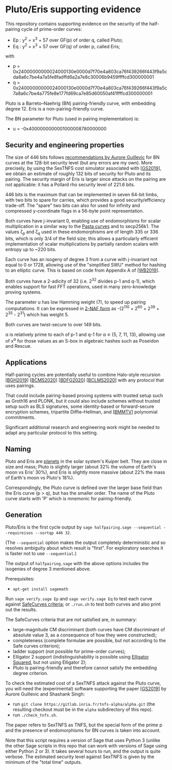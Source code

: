 # Pluto/Eris supporting evidence

This repository contains supporting evidence on the security of the half-pairing
cycle of prime-order curves:

* Ep : y<sup>2</sup> = x<sup>3</sup> + 57 over GF(p) of order q, called Pluto;
* Eq : y<sup>2</sup> = x<sup>3</sup> + 57 over GF(q) of order p, called Eris;

with

* p = 0x24000000000024000130e0000d7f70e4a803ca76f439266f443f9a5cda8a6c7be4a7a5fe8fadffd6a2a7e8c30006b9459ffffcd300000001
* q = 0x24000000000024000130e0000d7f70e4a803ca76f439266f443f9a5c7a8a6c7be4a775fe8e177fd69ca7e85d60050af41ffffcd300000001

Pluto is a Barreto–Naehrig (BN) pairing-friendly curve, with embedding degree 12.
Eris is a non-pairing-friendly curve.

The BN parameter for Pluto (used in pairing implementation) is:

* u = -0x4000000000001000008780000000


## Security and engineering properties

The size of 446 bits follows
[recommendations by Aurore Guillevic](https://members.loria.fr/AGuillevic/pairing-friendly-curves/)
for BN curves at the 128-bit security level (but any errors are my own).
More precisely, by using the SexTNFS cost simulator associated with [[GS2019]], we obtain
an estimate of roughly 132 bits of security for Pluto and its pairing. The security margin
of Eris is larger since attacks on the pairing are not applicable: it has a Pollard rho
security level of 221.6 bits.

446 bits is the maximum that can be implemented in seven 64-bit limbs, with two bits
to spare for carries, which provides a good security/efficiency trade-off. The "spare"
two bits can also for used for infinity and compressed y-coordinate flags in a 56-byte
point representation.

Both curves have j-invariant 0, enabling use of endomorphisms for scalar multiplication
in a similar way to the [Pasta curves](https://github.com/zcash/pasta) and to secp256k1.
The values ζ<sub>p</sub> and ζ<sub>q</sub> used in these endomorphisms are of length 335
or 336 bits, which is only 3/4 of the field size; this allows a particularly efficient
implementation of scalar multiplications by partially random scalars with entropy
up to ~220 bits.

Each curve has an isogeny of degree 3 from a curve with j-invariant not equal to 0 or 1728,
allowing use of the "simplified SWU" method for hashing to an elliptic curve. This is based
on code from Appendix A of [[WB2019](https://eprint.iacr.org/2019/403.pdf)].

Both curves have a 2-adicity of 32 (i.e. 2<sup>32</sup> divides p-1 and q-1), which
enables support for fast FFT operations, used in many zero-knowledge proving systems.

The parameter u has low Hamming weight (7), to speed up pairing computations.
It can be expressed in [2-NAF form](https://en.wikipedia.org/wiki/Non-adjacent_form) as
-(2<sup>110</sup> + 2<sup>60</sup> + 2<sup>39</sup> + 2<sup>35</sup> - 2<sup>31</sup>)
which has weight 5.

Both curves are twist-secure to over 149 bits.

α is relatively prime to each of p-1 and q-1 for α ∊ {5, 7, 11, 13}, allowing use
of x<sup>α</sup> for those values as an S-box in algebraic hashes such as Poseidon and
Rescue.


## Applications

Half-pairing cycles are potentially useful to combine Halo-style recursion
[[BGH2019](https://eprint.iacr.org/2019/1021)] [[BCMS2020](https://eprint.iacr.org/2020/499)]
[[BDFG2020](https://eprint.iacr.org/2020/1536)] [[BCLMS2020](https://eprint.iacr.org/2020/1618)]
with any protocol that uses pairings.

That could include pairing-based proving systems with trusted setup such as Groth16 and
PLONK, but it could also include schemes without trusted setup such as BLS signatures,
some identity-based or forward-secure encryption schemes, tripartite Diffie–Hellman, and
[[BMMTV](https://eprint.iacr.org/2019/1177)] polynomial commitments.

Significant additional research and engineering work might be needed to adapt any
particular protocol to this setting.


## Naming

Pluto and Eris are [planets](https://www.hou.usra.edu/meetings/lpsc2017/pdf/1448.pdf)
in the solar system's Kuiper belt. They are close in size and mass; Pluto is slightly
larger (about 32% the volume of Earth's moon vs Eris' 30%), and Eris is slightly more
massive (about 22% the mass of Earth's moon vs Pluto's 18%).

Correspondingly, the Pluto curve is defined over the larger base field than the
Eris curve (p > q), but has the smaller order. The name of the Pluto curve starts
with 'P' which is mnemonic for pairing-friendly.


## Generation

Pluto/Eris is the first cycle output by
``sage halfpairing.sage --sequential --requireisos --sortqp 446 32``.

(The `--sequential` option makes the output completely deterministic and so resolves
ambiguity about which result is "first". For exploratory searches it is faster not to
use `--sequential`.)

The output of ``halfpairing.sage`` with the above options includes the isogenies of
degree 3 mentioned above.

Prerequisites:

* ``apt-get install sagemath``

Run ``sage verify.sage Ep`` and ``sage verify.sage Eq`` to test each curve against
[SafeCurves criteria](https://safecurves.cr.yp.to/index.html); or ``./run.sh`` to test
both curves and also print out the results.

The SafeCurves criteria that are *not* satisfied are, in summary:

* large-magnitude CM discriminant (both curves have CM discriminant of absolute value 3,
  as a consequence of how they were constructed);
* completeness (complete formulae are possible, but not according to the Safe curves
  criterion);
* ladder support (not possible for prime-order curves);
* Elligator 2 support (indistinguishability is possible using
  [Elligator Squared](https://ifca.ai/pub/fc14/paper_25.pdf), but not using Elligator 2);
* Pluto is pairing-friendly and therefore cannot satisfy the embedding degree criterion.

To check the estimated cost of a SexTNFS attack against the Pluto curve, you will need the
(experimental) software supporting the paper [[GS2019]] by Aurore Guillevic and Shashank Singh:

* run ``git clone https://gitlab.inria.fr/tnfs-alpha/alpha.git`` (the resulting checkout
  must be in the ``alpha`` subdirectory of this repo).
* run ``./check_tnfs.sh``.

The paper refers to SexTNFS as TNFS, but the special form of the prime p and the presence
of endomorphisms for BN curves is taken into account.

Note that this script requires a version of Sage that uses Python 3 (unlike the other
Sage scripts in this repo that can work with versions of Sage using either Python 2 or 3).
It takes several hours to run, and the output is quite verbose. The estimated security
level against SexTNFS is given by the minimum of the "total time" outputs.

[GS2019]: https://eprint.iacr.org/2019/885
